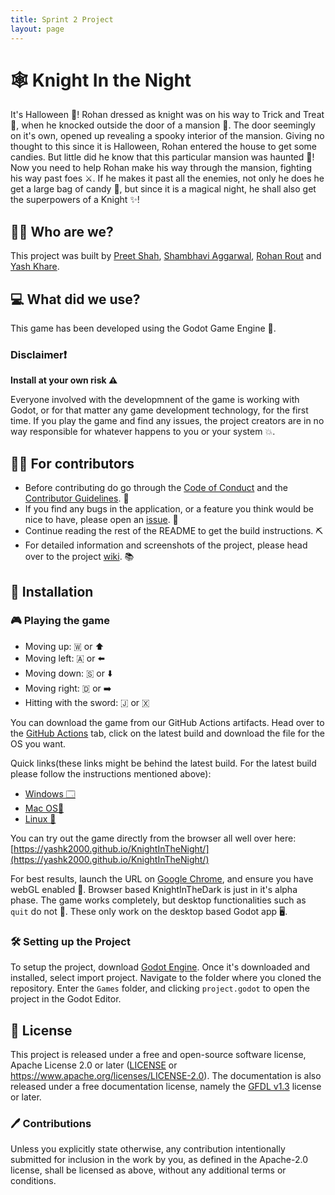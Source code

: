 ```yaml
---
title: Sprint 2 Project
layout: page
---
```


# 🕸️ Knight In the Night

It's Halloween 🎃! Rohan dressed as knight was on his way to Trick and Treat :city_sunset:, when he knocked outside the door of a mansion :european_castle:. The door seemingly on it's own, opened up revealing a spooky interior of the mansion. Giving no thought to this since it is Halloween, Rohan entered the house to get some candies. But little did he know that this particular mansion was haunted :ghost:! Now you need to help Rohan make his way through the mansion, fighting his way past foes ⚔️. If he makes it past all the enemies, not only he does he get a large bag of candy :candy:, but since it is a magical night, he shall also get the superpowers of a Knight :sparkles:!

## 👨‍🏭 Who are we?

This project was built by [Preet Shah](https://github.com/shahpreetk), [Shambhavi Aggarwal](https://github.com/agg-shambhavi), [Rohan Rout](https://github.com/routrohan) and [Yash Khare](https://github.com/yashk2000).

## 💻 What did we use?

This game has been developed using the Godot Game Engine 🤖.

### Disclaimer❗

**Install at your own risk ⚠️**

Everyone involved with the developmnent of the game is working with Godot, or for that matter any game development technology, for the first time. If you play the game and find any issues, the project creators are in no way responsible for whatever happens to you or your system 💥.

## 👨‍💻 For contributors

- Before contributing do go through the [Code of Conduct](https://github.com/yashk2000/KnightInTheNight/blob/main/CODE_OF_CONDUCT.md) and the [Contributor Guidelines](https://github.com/yashk2000/KnightInTheNight/blob/main/CONTRIBUTING.md). 🔧
- If you find any bugs in the application, or a feature you think would be nice to have, please open an [issue](https://github.com/yashk2000/KnightInTheNight/issues/new/choose). 🐞
- Continue reading the rest of the README to get the build instructions. ⛏️
- For detailed information and screenshots of the project, please head over to the project [wiki](https://github.com/yashk2000/KnightInTheNight/wiki). 📚

## 🔨 Installation

### 🎮 Playing the game

- Moving up: 🇼 or ⬆️
- Moving left: 🇦 or ⬅️
- Moving down: 🇸 or ⬇️
- Moving right: 🇩 or ➡️
- Hitting with the sword: 🇯 or 🇽

You can download the game from our GitHub Actions artifacts. Head over to the [GitHub Actions](https://github.com/yashk2000/KnightInTheNight/actions?query=branch%3Amain) tab, click on the latest build and download the file for the OS you want.

Quick links(these links might be behind the latest build. For the latest build please follow the instructions mentioned above):

- [Windows 🗔](https://github.com/yashk2000/KnightInTheNight/suites/1412601371/artifacts/23602959)
- [Mac OS🍎](https://github.com/yashk2000/KnightInTheNight/suites/1412601371/artifacts/23602957)
- [Linux 🐧](https://github.com/yashk2000/KnightInTheNight/suites/1412601371/artifacts/23602956)

You can try out the game directly from the browser all well over here: [https://yashk2000.github.io/KnightInTheNight/](https://yashk2000.github.io/KnightInTheNight/)

For best results, launch the URL on [Google Chrome](https://www.google.com/intl/en_in/chrome/), and ensure you have webGL enabled 🤖. Browser based KnightInTheDark is just in it's alpha phase. The game works completely, but desktop functionalities such as `quit` do not 🥶. These only work on the desktop based Godot app 🖥️.

### 🛠️ Setting up the Project

To setup the project, download [Godot Engine](https://godotengine.org/). Once it's downloaded and installed, select import project. Navigate to the folder where you cloned the repository. Enter the `Games` folder, and clicking `project.godot` to open the project in the Godot Editor.

## 📜 License

This project is released under a free and open-source software license, Apache License 2.0 or later ([LICENSE](LICENSE) or https://www.apache.org/licenses/LICENSE-2.0). The documentation is also released under a free documentation license, namely the [GFDL v1.3](https://www.gnu.org/licenses/fdl-1.3.en.html) license or later.

### 🖊️ Contributions

Unless you explicitly state otherwise, any contribution intentionally submitted for inclusion in the work by you, as defined in the Apache-2.0 license, shall be licensed as above, without any additional terms or conditions.
